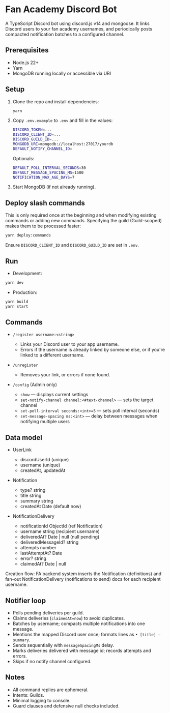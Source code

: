 # Fan Academy Discord Bot

A TypeScript Discord bot using discord.js v14 and mongoose. It links Discord users to your fan academy usernames, and periodically posts compacted notification batches to a configured channel.

## Prerequisites

- Node.js 22+
- Yarn
- MongoDB running locally or accessible via URI

## Setup

1. Clone the repo and install dependencies:

   ```bash
   yarn
   ```

2. Copy `.env.example` to `.env` and fill in the values:

   ```bash
   DISCORD_TOKEN=...
   DISCORD_CLIENT_ID=...
   DISCORD_GUILD_ID=...
   MONGODB_URI=mongodb://localhost:27017/yourdb
   DEFAULT_NOTIFY_CHANNEL_ID=
   ```
    Optionals:
   ```bash   
   DEFAULT_POLL_INTERVAL_SECONDS=30
   DEFAULT_MESSAGE_SPACING_MS=1500
   NOTIFICATION_MAX_AGE_DAYS=7
   ```

3. Start MongoDB (if not already running).

## Deploy slash commands

This is only required once at the beginning and when modifying existing commands or adding new commands. Specifying the guild (Guild-scoped) makes them to be processed faster:

```bash
yarn deploy:commands
```

Ensure `DISCORD_CLIENT_ID` and `DISCORD_GUILD_ID` are set in `.env`.

## Run

- Development:

```bash
yarn dev
```

- Production:

```bash
yarn build
yarn start
```

## Commands

- `/register username:<string>`
  - Links your Discord user to your app username.
  - Errors if the username is already linked by someone else, or if you're linked to a different username.

- `/unregister`
  - Removes your link, or errors if none found.

- `/config` (Admin only)
  - `show` — displays current settings
  - `set-notify-channel channel:<#text-channel>` — sets the target channel
  - `set-poll-interval seconds:<int>=5` — sets poll interval (seconds)
  - `set-message-spacing ms:<int>` — delay between messages when notifying multiple users

## Data model

- UserLink
  - discordUserId (unique)
  - username (unique)
  - createdAt, updatedAt

- Notification
  - type? string
  - title string
  - summary string
  - createdAt Date (default now)

- NotificationDelivery
  - notificationId ObjectId (ref Notification)
  - username string (recipient username)
  - deliveredAt? Date | null (null pending)
  - deliveredMessageId? string
  - attempts number
  - lastAttemptAt? Date
  - error? string
  - claimedAt? Date | null

Creation flow: FA backend system inserts the Notification (definitions) and fan-out NotificationDelivery (notifications to send) docs for each recipient username.

## Notifier loop

- Polls pending deliveries per guild.
- Claims deliveries (`claimedAt=now`) to avoid duplicates.
- Batches by username; compacts multiple notifications into one message.
- Mentions the mapped Discord user once; formats lines as `• [title] — summary`.
- Sends sequentially with `messageSpacingMs` delay.
- Marks deliveries delivered with message id; records attempts and errors.
- Skips if no notify channel configured.

## Notes

- All command replies are ephemeral.
- Intents: Guilds.
- Minimal logging to console.
- Guard clauses and defensive null checks included.
